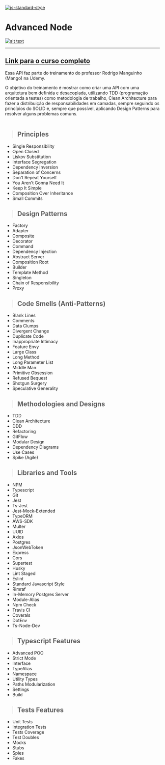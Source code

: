 [![js-standard-style](https://img.shields.io/badge/code%20style-standard-brightgreen.svg)](http://standardjs.com)

# **Advanced Node**

[![alt text](./public/img/logo-course.jpeg "Link para o treinamento")](https://www.udemy.com/course/nodejs-avancado/?referralCode=AF51096F87A7A9A81C5C)

---

## [**Link para o curso completo**](https://www.udemy.com/course/nodejs-avancado/?referralCode=AF51096F87A7A9A81C5C)

Essa API faz parte do treinamento do professor Rodrigo Manguinho (Mango) na Udemy.

O objetivo do treinamento é mostrar como criar uma API com uma arquitetura bem definida e desacoplada, utilizando TDD (programação orientada a testes) como metodologia de trabalho, Clean Architecture para fazer a distribuição de responsabilidades em camadas, sempre seguindo os princípios do SOLID e, sempre que possível, aplicando Design Patterns para resolver alguns problemas comuns.
<br /><br />

> ## Principles

* Single Responsibility
* Open Closed
* Liskov Substitution
* Interface Segregation
* Dependency Inversion
* Separation of Concerns
* Don't Repeat Yourself
* You Aren't Gonna Need It
* Keep It Simple
* Composition Over Inheritance
* Small Commits

> ## Design Patterns

* Factory
* Adapter
* Composite
* Decorator
* Command
* Dependency Injection
* Abstract Server
* Composition Root
* Builder
* Template Method
* Singleton
* Chain of Responsibility
* Proxy

> ## Code Smells (Anti-Patterns)

* Blank Lines
* Comments
* Data Clumps
* Divergent Change
* Duplicate Code
* Inappropriate Intimacy
* Feature Envy
* Large Class
* Long Method
* Long Parameter List
* Middle Man
* Primitive Obsession
* Refused Bequest
* Shotgun Surgery
* Speculative Generality

> ## Methodologies and Designs

* TDD
* Clean Architecture
* DDD
* Refactoring
* GitFlow
* Modular Design
* Dependency Diagrams
* Use Cases
* Spike (Agile)

> ## Libraries and Tools

* NPM
* Typescript
* Git
* Jest
* Ts-Jest
* Jest-Mock-Extended
* TypeORM
* AWS-SDK
* Multer
* UUID
* Axios
* Postgres
* JsonWebToken
* Express
* Cors
* Supertest
* Husky
* Lint Staged
* Eslint
* Standard Javascript Style
* Rimraf
* In-Memory Postgres Server
* Module-Alias
* Npm Check
* Travis CI
* Coverals
* DotEnv
* Ts-Node-Dev

> ## Typescript Features

* Advanced POO
* Strict Mode
* Interface
* TypeAlias
* Namespace
* Utility Types
* Paths Modularization
* Settings
* Build

> ## Tests Features

* Unit Tests
* Integration Tests
* Tests Coverage
* Test Doubles
* Mocks
* Stubs
* Spies
* Fakes
